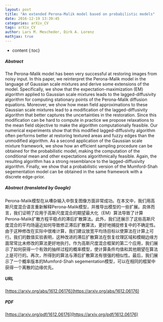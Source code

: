 ```yaml
---
layout: post
title: "An extended Perona-Malik model based on probabilistic models"
date: 2016-12-19 13:39:45
categories: arXiv_CV
tags: arXiv_CV
author: Lars M. Mescheder, Dirk A. Lorenz
mathjax: true
---
```


* content
{:toc}

##### Abstract
The Perona-Malik model has been very successful at restoring images from noisy input. In this paper, we reinterpret the Perona-Malik model in the language of Gaussian scale mixtures and derive some extensions of the model. Specifically, we show that the expectation-maximization (EM) algorithm applied to Gaussian scale mixtures leads to the lagged-diffusivity algorithm for computing stationary points of the Perona-Malik diffusion equations. Moreover, we show how mean field approximations to these Gaussian scale mixtures lead to a modification of the lagged-diffusivity algorithm that better captures the uncertainties in the restoration. Since this modification can be hard to compute in practice we propose relaxations to the mean field objective to make the algorithm computationally feasible. Our numerical experiments show that this modified lagged-diffusivity algorithm often performs better at restoring textured areas and fuzzy edges than the unmodified algorithm. As a second application of the Gaussian scale mixture framework, we show how an efficient sampling procedure can be obtained for the probabilistic model, making the computation of the conditional mean and other expectations algorithmically feasible. Again, the resulting algorithm has a strong resemblance to the lagged-diffusivity algorithm. Finally, we show that a probabilistic version of the Mumford-Shah segementation model can be obtained in the same framework with a discrete edge-prior.

##### Abstract (translated by Google)
Perona-Malik模型在从嘈杂输入中恢复图像方面非常成功。在本文中，我们用高斯尺度混合语言重新解释Perona-Malik模型，并推导出模型的一些扩展。具体而言，我们证明了应用于高斯尺度混合的期望最大化（EM）算法导致了计算Perona-Malik扩散方程平稳点的滞后扩散算法。此外，我们还展示了这些高斯尺度混合的平均场逼近如何导致修正滞后扩散算法，更好地捕捉修复中的不确定性。由于这种修改在实际中很难计算，我们建议放宽平均场目标以使算法在计算上可行。我们的数值实验表明，这种改进的滞后扩散算法在恢复纹理区域和模糊边缘方面常常比未修改的算法更好地执行。作为高斯尺度混合框架的第二个应用，我们展示了如何获得一个有效的抽样过程的概率模型，使计算条件均值和其他期望在算法上是可行的。再次，所得到的算法与滞后扩散算法有很强的相似性。最后，我们展示了一个概率版本的Mumford-Shah segementation模型，可以在相同的框架中获得一个离散的边缘优先。

##### URL
[https://arxiv.org/abs/1612.06176](https://arxiv.org/abs/1612.06176)

##### PDF
[https://arxiv.org/pdf/1612.06176](https://arxiv.org/pdf/1612.06176)

